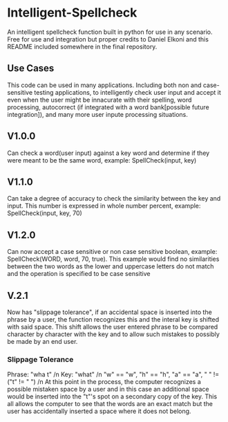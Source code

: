 # Intelligent-Spellcheck
An intelligent spellcheck function built in python for use in any scenario. Free for use and integration but proper credits to Daniel Elkoni and this README included somewhere in the final repository.
## Use Cases
This code can be used in many applications. Including both non and case-sensitive testing applications, to intelligently check user input and accept it even when the user might be innacurate with their spelling, word processing, autocorrect (if integrated with a word bank[possible future integration]), and many more user inpute processing situations.
## V1.0.0
Can check a word(user input) against a key word and determine if they were meant to be the same word, example: SpellCheck(input, key)
## V1.1.0
Can take a degree of accuracy to check the similarity between the key and input. This number is expressed in whole number percent, example: SpellCheck(input, key, 70)
## V1.2.0
Can now accept a case sensitive or non case sensitive boolean, example: SpellCheck(WORD, word, 70, true). This example would find no similarities between the two words as the lower and uppercase letters do not match and the operation is specified to be case sensitive
## V.2.1
Now has "slippage tolerance", if an accidental space is inserted into the phrase by a user, the function recognizes this and the interal key is shifted with said space. This shift allows the user entered phrase to be compared character by character with the key and to allow such mistakes to possibly be made by an end user.
### Slippage Tolerance
Phrase: "wha t" /n
Key: "what" /n
"w" == "w", "h" == "h", "a" == "a", " " != ("t" != " ") /n
At this point in the process, the computer recognizes a possible mistaken space by a user and in this case an additional space would be inserted into the "t"'s spot on a secondary copy of the key. This all allows the computer to see that the words are an exact match but the user has accidentally inserted a space where it does not belong.

